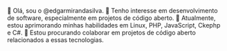 👋 Olá, sou o @edgarmirandasilva.
👀 Tenho interesse em desenvolvimento de software, especialmente em projetos de código aberto.
🌱 Atualmente, estou aprimorando minhas habilidades em Linux, PHP, JavaScript, Ckephp e C#.
💞️ Estou procurando colaborar em projetos de código aberto relacionados a essas tecnologias.

<!---
edgarmirandasilva/edgarmirandasilva is a ✨ special ✨ repository because its `README.md` (this file) appears on your GitHub profile.
You can click the Preview link to take a look at your changes.
--->
